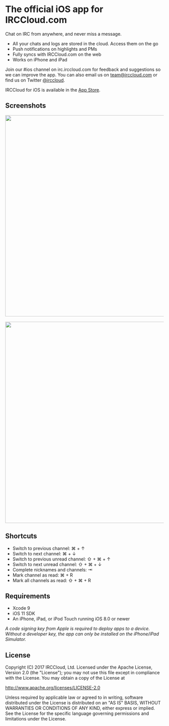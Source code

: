 The official iOS app for IRCCloud.com
=======

Chat on IRC from anywhere, and never miss a message.

* All your chats and logs are stored in the cloud. Access them on the go
* Push notifications on highlights and PMs
* Fully syncs with IRCCloud.com on the web
* Works on iPhone and iPad

Join our #ios channel on irc.irccloud.com for feedback and suggestions so we can improve the app.
You can also email us on team@irccloud.com or find us on Twitter [@irccloud](https://twitter.com/irccloud).

IRCCloud for iOS is available in the [App Store](https://itunes.apple.com/us/app/irccloud/id672699103).

Screenshots
------
<img src="https://blog.irccloud.com/static/ios-announce/iphone-sidebar-case.png" height="640">
&nbsp;
<img src="https://blog.irccloud.com/static/ios-announce/iphone-chat-case.png" height="640">

Shortcuts
------
* Switch to previous channel: ⌘ + ↑
* Switch to next channel: ⌘ + ↓
* Switch to previous unread channel: ⇧ + ⌘ + ↑
* Switch to next unread channel: ⇧ + ⌘ + ↓
* Complete nicknames and channels: ⇥
* Mark channel as read: ⌘ + R
* Mark all channels as read: ⇧ + ⌘ + R

Requirements
------
* Xcode 9
* iOS 11 SDK
* An iPhone, iPad, or iPod Touch running iOS 8.0 or newer

_A code signing key from Apple is required to deploy apps to a device.
Without a developer key, the app can only be installed on the iPhone/iPad Simulator._

License
------
Copyright (C) 2017 IRCCloud, Ltd.
Licensed under the Apache License, Version 2.0 (the "License");
you may not use this file except in compliance with the License.
You may obtain a copy of the License at

http://www.apache.org/licenses/LICENSE-2.0

Unless required by applicable law or agreed to in writing, software
distributed under the License is distributed on an "AS IS" BASIS,
WITHOUT WARRANTIES OR CONDITIONS OF ANY KIND, either express or implied.
See the License for the specific language governing permissions and
limitations under the License.
